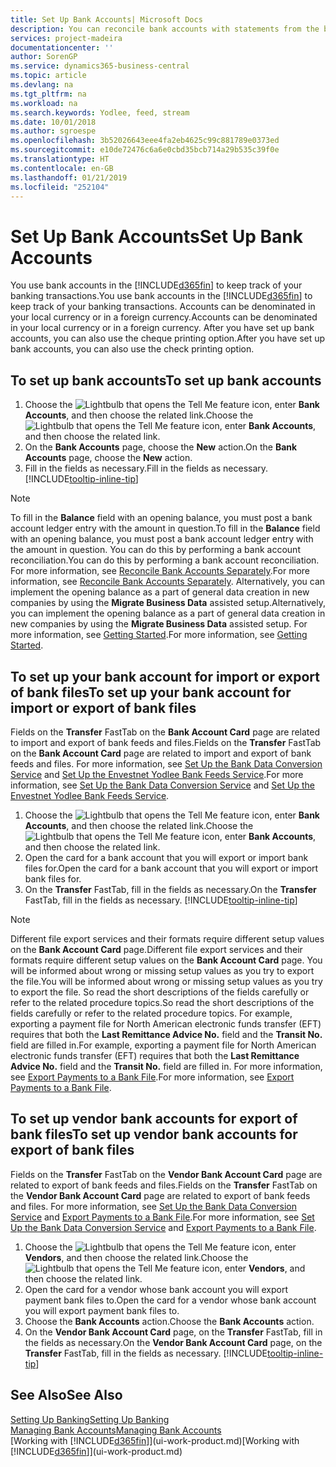 ```yaml
---
title: Set Up Bank Accounts| Microsoft Docs
description: You can reconcile bank accounts with statements from the bank.
services: project-madeira
documentationcenter: ''
author: SorenGP
ms.service: dynamics365-business-central
ms.topic: article
ms.devlang: na
ms.tgt_pltfrm: na
ms.workload: na
ms.search.keywords: Yodlee, feed, stream
ms.date: 10/01/2018
ms.author: sgroespe
ms.openlocfilehash: 3b52026643eee4fa2eb4625c99c881789e0373ed
ms.sourcegitcommit: e10de72476c6a6e0cbd35bcb714a29b535c39f0e
ms.translationtype: HT
ms.contentlocale: en-GB
ms.lasthandoff: 01/21/2019
ms.locfileid: "252104"
---
```

# <a name="set-up-bank-accounts"></a><span data-ttu-id="05bb4-103">Set Up Bank Accounts</span><span class="sxs-lookup"><span data-stu-id="05bb4-103">Set Up Bank Accounts</span></span>
<span data-ttu-id="05bb4-104">You use bank accounts in the [!INCLUDE[d365fin](includes/d365fin_md.md)] to keep track of your banking transactions.</span><span class="sxs-lookup"><span data-stu-id="05bb4-104">You use bank accounts in the [!INCLUDE[d365fin](includes/d365fin_md.md)] to keep track of your banking transactions.</span></span> <span data-ttu-id="05bb4-105">Accounts can be denominated in your local currency or in a foreign currency.</span><span class="sxs-lookup"><span data-stu-id="05bb4-105">Accounts can be denominated in your local currency or in a foreign currency.</span></span> <span data-ttu-id="05bb4-106">After you have set up bank accounts, you can also use the cheque printing option.</span><span class="sxs-lookup"><span data-stu-id="05bb4-106">After you have set up bank accounts, you can also use the check printing option.</span></span>

## <a name="to-set-up-bank-accounts"></a><span data-ttu-id="05bb4-107">To set up bank accounts</span><span class="sxs-lookup"><span data-stu-id="05bb4-107">To set up bank accounts</span></span>
1. <span data-ttu-id="05bb4-108">Choose the ![Lightbulb that opens the Tell Me feature](media/ui-search/search_small.png "Tell me what you want to do") icon, enter **Bank Accounts**, and then choose the related link.</span><span class="sxs-lookup"><span data-stu-id="05bb4-108">Choose the ![Lightbulb that opens the Tell Me feature](media/ui-search/search_small.png "Tell me what you want to do") icon, enter **Bank Accounts**, and then choose the related link.</span></span>
2. <span data-ttu-id="05bb4-109">On the **Bank Accounts** page, choose the **New** action.</span><span class="sxs-lookup"><span data-stu-id="05bb4-109">On the **Bank Accounts** page, choose the **New** action.</span></span>
3. <span data-ttu-id="05bb4-110">Fill in the fields as necessary.</span><span class="sxs-lookup"><span data-stu-id="05bb4-110">Fill in the fields as necessary.</span></span> [!INCLUDE[tooltip-inline-tip](includes/tooltip-inline-tip_md.md)]

> [!NOTE]
> <span data-ttu-id="05bb4-111">To fill in the **Balance** field with an opening balance, you must post a bank account ledger entry with the amount in question.</span><span class="sxs-lookup"><span data-stu-id="05bb4-111">To fill in the **Balance** field with an opening balance, you must post a bank account ledger entry with the amount in question.</span></span> <span data-ttu-id="05bb4-112">You can do this by performing a bank account reconciliation.</span><span class="sxs-lookup"><span data-stu-id="05bb4-112">You can do this by performing a bank account reconciliation.</span></span> <span data-ttu-id="05bb4-113">For more information, see [Reconcile Bank Accounts Separately](bank-how-reconcile-bank-accounts-separately.md).</span><span class="sxs-lookup"><span data-stu-id="05bb4-113">For more information, see [Reconcile Bank Accounts Separately](bank-how-reconcile-bank-accounts-separately.md).</span></span> <span data-ttu-id="05bb4-114">Alternatively, you can implement the opening balance as a part of general data creation in new companies by using the **Migrate Business Data** assisted setup.</span><span class="sxs-lookup"><span data-stu-id="05bb4-114">Alternatively, you can implement the opening balance as a part of general data creation in new companies by using the **Migrate Business Data** assisted setup.</span></span> <span data-ttu-id="05bb4-115">For more information, see [Getting Started](product-get-started.md).</span><span class="sxs-lookup"><span data-stu-id="05bb4-115">For more information, see [Getting Started](product-get-started.md).</span></span>

## <a name="to-set-up-your-bank-account-for-import-or-export-of-bank-files"></a><span data-ttu-id="05bb4-116">To set up your bank account for import or export of bank files</span><span class="sxs-lookup"><span data-stu-id="05bb4-116">To set up your bank account for import or export of bank files</span></span>
<span data-ttu-id="05bb4-117">Fields on the **Transfer** FastTab on the **Bank Account Card** page are related to import and export of bank feeds and files.</span><span class="sxs-lookup"><span data-stu-id="05bb4-117">Fields on the **Transfer** FastTab on the **Bank Account Card** page are related to import and export of bank feeds and files.</span></span> <span data-ttu-id="05bb4-118">For more information, see [Set Up the Bank Data Conversion Service](bank-how-setup-bank-data-conversion-service.md) and [Set Up the Envestnet Yodlee Bank Feeds Service](bank-how-setup-bank-statement-service.md).</span><span class="sxs-lookup"><span data-stu-id="05bb4-118">For more information, see [Set Up the Bank Data Conversion Service](bank-how-setup-bank-data-conversion-service.md) and [Set Up the Envestnet Yodlee Bank Feeds Service](bank-how-setup-bank-statement-service.md).</span></span>

1. <span data-ttu-id="05bb4-119">Choose the ![Lightbulb that opens the Tell Me feature](media/ui-search/search_small.png "Tell me what you want to do") icon, enter **Bank Accounts**, and then choose the related link.</span><span class="sxs-lookup"><span data-stu-id="05bb4-119">Choose the ![Lightbulb that opens the Tell Me feature](media/ui-search/search_small.png "Tell me what you want to do") icon, enter **Bank Accounts**, and then choose the related link.</span></span>
2. <span data-ttu-id="05bb4-120">Open the card for a bank account that you will export or import bank files for.</span><span class="sxs-lookup"><span data-stu-id="05bb4-120">Open the card for a bank account that you will export or import bank files for.</span></span>
3. <span data-ttu-id="05bb4-121">On the **Transfer** FastTab, fill in the fields as necessary.</span><span class="sxs-lookup"><span data-stu-id="05bb4-121">On the **Transfer** FastTab, fill in the fields as necessary.</span></span> [!INCLUDE[tooltip-inline-tip](includes/tooltip-inline-tip_md.md)]

> [!NOTE]  
>   <span data-ttu-id="05bb4-122">Different file export services and their formats require different setup values on the **Bank Account Card** page.</span><span class="sxs-lookup"><span data-stu-id="05bb4-122">Different file export services and their formats require different setup values on the **Bank Account Card** page.</span></span> <span data-ttu-id="05bb4-123">You will be informed about wrong or missing setup values as you try to export the file.</span><span class="sxs-lookup"><span data-stu-id="05bb4-123">You will be informed about wrong or missing setup values as you try to export the file.</span></span> <span data-ttu-id="05bb4-124">So read the short descriptions of the fields carefully or refer to the related procedure topics.</span><span class="sxs-lookup"><span data-stu-id="05bb4-124">So read the short descriptions of the fields carefully or refer to the related procedure topics.</span></span> <span data-ttu-id="05bb4-125">For example, exporting a payment file for North American electronic funds transfer (EFT) requires that both the **Last Remittance Advice No.** field and the **Transit No.** field are filled in.</span><span class="sxs-lookup"><span data-stu-id="05bb4-125">For example, exporting a payment file for North American electronic funds transfer (EFT) requires that both the **Last Remittance Advice No.** field and the **Transit No.** field are filled in.</span></span> <span data-ttu-id="05bb4-126">For more information, see [Export Payments to a Bank File](payables-how-export-payments-bank-file.md).</span><span class="sxs-lookup"><span data-stu-id="05bb4-126">For more information, see [Export Payments to a Bank File](payables-how-export-payments-bank-file.md).</span></span>

## <a name="to-set-up-vendor-bank-accounts-for-export-of-bank-files"></a><span data-ttu-id="05bb4-127">To set up vendor bank accounts for export of bank files</span><span class="sxs-lookup"><span data-stu-id="05bb4-127">To set up vendor bank accounts for export of bank files</span></span>
<span data-ttu-id="05bb4-128">Fields on the **Transfer** FastTab on the **Vendor Bank Account Card** page are related to export of bank feeds and files.</span><span class="sxs-lookup"><span data-stu-id="05bb4-128">Fields on the **Transfer** FastTab on the **Vendor Bank Account Card** page are related to export of bank feeds and files.</span></span> <span data-ttu-id="05bb4-129">For more information, see [Set Up the Bank Data Conversion Service](bank-how-setup-bank-data-conversion-service.md) and [Export Payments to a Bank File](payables-how-export-payments-bank-file.md).</span><span class="sxs-lookup"><span data-stu-id="05bb4-129">For more information, see [Set Up the Bank Data Conversion Service](bank-how-setup-bank-data-conversion-service.md) and [Export Payments to a Bank File](payables-how-export-payments-bank-file.md).</span></span>

1. <span data-ttu-id="05bb4-130">Choose the ![Lightbulb that opens the Tell Me feature](media/ui-search/search_small.png "Tell me what you want to do") icon, enter **Vendors**, and then choose the related link.</span><span class="sxs-lookup"><span data-stu-id="05bb4-130">Choose the ![Lightbulb that opens the Tell Me feature](media/ui-search/search_small.png "Tell me what you want to do") icon, enter **Vendors**, and then choose the related link.</span></span>
2. <span data-ttu-id="05bb4-131">Open the card for a vendor whose bank account you will export payment bank files to.</span><span class="sxs-lookup"><span data-stu-id="05bb4-131">Open the card for a vendor whose bank account you will export payment bank files to.</span></span>
3. <span data-ttu-id="05bb4-132">Choose the **Bank Accounts** action.</span><span class="sxs-lookup"><span data-stu-id="05bb4-132">Choose the **Bank Accounts** action.</span></span>
3. <span data-ttu-id="05bb4-133">On the **Vendor Bank Account Card** page, on the **Transfer** FastTab, fill in the fields as necessary.</span><span class="sxs-lookup"><span data-stu-id="05bb4-133">On the **Vendor Bank Account Card** page, on the **Transfer** FastTab, fill in the fields as necessary.</span></span> [!INCLUDE[tooltip-inline-tip](includes/tooltip-inline-tip_md.md)]

## <a name="see-also"></a><span data-ttu-id="05bb4-134">See Also</span><span class="sxs-lookup"><span data-stu-id="05bb4-134">See Also</span></span>
[<span data-ttu-id="05bb4-135">Setting Up Banking</span><span class="sxs-lookup"><span data-stu-id="05bb4-135">Setting Up Banking</span></span>](bank-setup-banking.md)  
[<span data-ttu-id="05bb4-136">Managing Bank Accounts</span><span class="sxs-lookup"><span data-stu-id="05bb4-136">Managing Bank Accounts</span></span>](bank-manage-bank-accounts.md)  
<span data-ttu-id="05bb4-137">[Working with [!INCLUDE[d365fin](includes/d365fin_md.md)]](ui-work-product.md)</span><span class="sxs-lookup"><span data-stu-id="05bb4-137">[Working with [!INCLUDE[d365fin](includes/d365fin_md.md)]](ui-work-product.md)</span></span>
